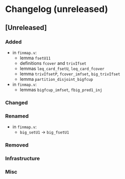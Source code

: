 # Changelog (unreleased)

## [Unreleased]

### Added

- in `finmap.v`:
  + lemma `fsetU11`
  + definitions `fcover` and `trivIfset`
  + lemmas `leq_card_fsetU`, `leq_card_fcover`
  + lemma `trivIfsetP`, `fcover_imfset`, `big_trivIfset`
  + lemma `partition_disjoint_bigfcup`
- in `finmap.v`:
  + lemmas `bigfcup_imfset`, `fbig_pred1_inj`

### Changed

### Renamed

- in `finmap.v`:
  + `big_setU1` -> `big_fsetU1`

### Removed

### Infrastructure

### Misc
